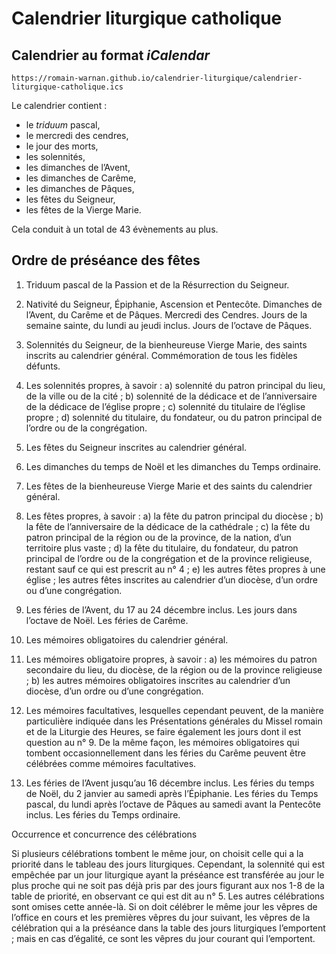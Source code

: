 # Calendrier liturgique catholique

## Calendrier au format _iCalendar_

`https://romain-warnan.github.io/calendrier-liturgique/calendrier-liturgique-catholique.ics`

Le calendrier contient :
 - le _triduum_ pascal,
 - le mercredi des cendres,
 - le jour des morts,
 - les solennités,
 - les dimanches de l’Avent,
 - les dimanches de Carême,
 - les dimanches de Pâques,
 - les fêtes du Seigneur,
 - les fêtes de la Vierge Marie.

Cela conduit à un total de 43 évènements au plus.

## Ordre de préséance des fêtes

1. Triduum pascal de la Passion et de la Résurrection du Seigneur.

2. Nativité du Seigneur, Épiphanie, Ascension et Pentecôte. Dimanches de l’Avent, du Carême et de Pâques. Mercredi des Cendres. Jours de la semaine sainte, du lundi au jeudi inclus. Jours de l’octave de Pâques.

3. Solennités du Seigneur, de la bienheureuse Vierge Marie, des saints inscrits au calendrier général. Commémoration de tous les fidèles défunts.

4. Les solennités propres, à savoir :
a) solennité du patron principal du lieu, de la ville ou de la cité ;
b) solennité de la dédicace et de l’anniversaire de la dédicace de l’église propre ;
c) solennité du titulaire de l’église propre ;
d) solennité du titulaire, du fondateur, ou du patron principal de l’ordre ou de la congrégation.

5. Les fêtes du Seigneur inscrites au calendrier général.

6. Les dimanches du temps de Noël et les dimanches du Temps ordinaire.

7. Les fêtes de la bienheureuse Vierge Marie et des saints du calendrier général.

8. Les fêtes propres, à savoir :
a) la fête du patron principal du diocèse ;
b) la fête de l’anniversaire de la dédicace de la cathédrale ;
c) la fête du patron principal de la région ou de la province, de la nation, d’un territoire plus vaste ;
d) la fête du titulaire, du fondateur, du patron principal de l’ordre ou de la congrégation et de la province religieuse, restant sauf ce qui est prescrit au n° 4 ;
e) les autres fêtes propres à une église ; les autres fêtes inscrites au calendrier d’un diocèse, d’un ordre ou d’une congrégation.

9. Les féries de l’Avent, du 17 au 24 décembre inclus. Les jours dans l’octave de Noël. Les féries de Carême.

10. Les mémoires obligatoires du calendrier général.

11. Les mémoires obligatoire propres, à savoir :
a) les mémoires du patron secondaire du lieu, du diocèse, de la région ou de la province religieuse ;
b) les autres mémoires obligatoires inscrites au calendrier d’un diocèse, d’un ordre ou d’une congrégation.

12. Les mémoires facultatives, lesquelles cependant peuvent, de la manière particulière indiquée dans les Présentations générales du Missel romain et de la Liturgie des Heures, se faire également les jours dont il est question au n° 9. De la même façon, les mémoires obligatoires qui tombent occasionnellement dans les féries du Carême peuvent être célébrées comme mémoires facultatives.

13. Les féries de l’Avent jusqu’au 16 décembre inclus. Les féries du temps de Noël, du 2 janvier au samedi après l’Épiphanie. Les féries du Temps pascal, du lundi après l’octave de Pâques au samedi avant la Pentecôte inclus. Les féries du Temps ordinaire.

Occurrence et concurrence des célébrations

Si plusieurs célébrations tombent le même jour, on choisit celle qui a la priorité dans le tableau des jours liturgiques. Cependant, la solennité qui est empêchée par un jour liturgique ayant la préséance est transférée au jour le plus proche qui ne soit pas déjà pris par des jours figurant aux nos 1-8 de la table de priorité, en observant ce qui est dit au n° 5. Les autres célébrations sont omises cette année-là. Si on doit célébrer le même jour les vêpres de l’office en cours et les premières vêpres du jour suivant, les vêpres de la célébration qui a la préséance dans la table des jours liturgiques l’emportent ; mais en cas d’égalité, ce sont les vêpres du jour courant qui l’emportent.